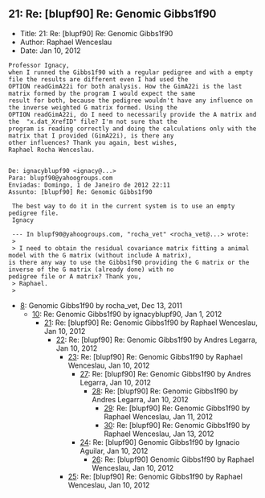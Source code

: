 ## 21: Re: [blupf90] Re: Genomic Gibbs1f90

- Title: 21: Re: [blupf90] Re: Genomic Gibbs1f90
- Author: Raphael Wenceslau
- Date: Jan 10, 2012

```
Professor Ignacy,
when I runned the Gibbs1f90 with a regular pedigree and with a empty file the results are different even I had used the
OPTION readGimA22i for both analysis. How the GimA22i is the last matrix formed by the program I would expect the same
result for both, because the pedigree wouldn't have any influence on the inverse weighted G matrix formed. Using the
OPTION readGimA22i, do I need to necessarily provide the A matrix and the  "x.dat_XrefID" file? I'm not sure that the
program is reading correctly and doing the calculations only with the matrix that I provided (GimA22i), is there any
other influences? Thank you again, best wishes,
Raphael Rocha Wenceslau.  


De: ignacyblupf90 <ignacy@...>
Para: blupf90@yahoogroups.com 
Enviadas: Domingo, 1 de Janeiro de 2012 22:11
Assunto: [blupf90] Re: Genomic Gibbs1f90
 
 The best way to do it in the current system is to use an empty pedigree file.
 Ignacy

 --- In blupf90@yahoogroups.com, "rocha_vet" <rocha_vet@...> wrote:
 >
 > I need to obtain the residual covariance matrix fitting a animal model with the G matrix (without include A matrix),
is there any way to use the Gibbs1f90 providing the G matrix or the inverse of the G matrix (already done) with no
pedigree file or A matrix? Thank you,
 > Raphael.
 >

```

- [8](0008.md): Genomic Gibbs1f90 by rocha_vet, Dec 13, 2011
    - [10](0010.md): Re: Genomic Gibbs1f90 by ignacyblupf90, Jan 1, 2012
        - [21](0021.md): Re: [blupf90] Re: Genomic Gibbs1f90 by Raphael Wenceslau, Jan 10, 2012
            - [22](0022.md): Re: [blupf90] Re: Genomic Gibbs1f90 by Andres Legarra, Jan 10, 2012
                - [23](0023.md): Re: [blupf90] Re: Genomic Gibbs1f90 by Raphael Wenceslau, Jan 10, 2012
                    - [27](0027.md): Re: [blupf90] Re: Genomic Gibbs1f90 by Andres Legarra, Jan 10, 2012
                        - [28](0028.md): Re: [blupf90] Re: Genomic Gibbs1f90 by Andres Legarra, Jan 10, 2012
                            - [29](0029.md): Re: [blupf90] Re: Genomic Gibbs1f90 by Raphael Wenceslau, Jan 11, 2012
                            - [30](0030.md): Re: [blupf90] Re: Genomic Gibbs1f90 by Raphael Wenceslau, Jan 13, 2012
                    - [24](0024.md): Re: [blupf90] Genomic Gibbs1f90 by Ignacio Aguilar, Jan 10, 2012
                        - [26](0026.md): Re: [blupf90] Genomic Gibbs1f90 by Raphael Wenceslau, Jan 10, 2012
                - [25](0025.md): Re: [blupf90] Re: Genomic Gibbs1f90 by Raphael Wenceslau, Jan 10, 2012
